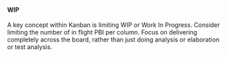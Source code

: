 #### WIP

A key concept within Kanban is limiting WIP or Work In Progress.  Consider limiting the number of in flight PBI per column.  Focus on delivering completely across the board, rather than just doing analysis or elaboration or test analysis.
